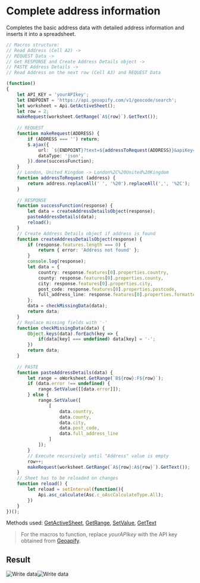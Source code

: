 # Complete address information

Completes the basic address data with detailed address information and inserts it into a spreadsheet.

<!-- This code snippet is shown in the screenshot. -->

<!-- eslint-skip -->

``` ts
// Macros structure:
// Read Address (Cell A2) ->
// REQUEST Data -> 
// Get RESPONSE and Create Address Details object ->
// PASTE Address Details -> 
// Read Address on the next row (Cell A3) and REQUEST Data

(function()
{
    let API_KEY = 'yourAPIkey';
    let ENDPOINT = 'https://api.geoapify.com/v1/geocode/search';
    let worksheet = Api.GetActiveSheet();
    let row = 2;
    makeRequest(worksheet.GetRange(`A${row}`).GetText());
    
    // REQUEST
    function makeRequest(ADDRESS) {
        if (ADDRESS === '') return;
        $.ajax({
            url: `${ENDPOINT}?text=${addressToRequest(ADDRESS)}&apiKey=${API_KEY}`,
            dataType: 'json',
        }).done(successFunction);
    }
    // London, United Kingdom -> London%2C%20United%20Kingdom
    function addressToRequest (address) {
        return address.replaceAll(' ', '%20').replaceAll(',', '%2C');
    }
    
    // RESPONSE
    function successFunction(response) {
        let data = createAddressDetailsObject(response);
        pasteAddressDetails(data);
        reload();
    }
    // Create Address Details object if address is found
    function createAddressDetailsObject(response) {
        if (response.features.length === 0) {
            return { error: 'Address not found' };
        }
        console.log(response);
        let data = {
            country: response.features[0].properties.country,
            county: response.features[0].properties.county,
            city: response.features[0].properties.city,
            post_code: response.features[0].properties.postcode,
            full_address_line: response.features[0].properties.formatted
        };
        data = checkMissingData(data);
        return data;
    }
    // Replace missing fields with '-'
    function checkMissingData(data) {
        Object.keys(data).forEach(key => {
            if(data[key] === undefined) data[key] = '-';
        })
        return data;
    }
    
    // PASTE
    function pasteAddressDetails(data) {
        let range = oWorksheet.GetRange(`B${row}:F${row}`);
        if (data.error !== undefined) {
            range.SetValue([[data.error]]);
        } else {
            range.SetValue([
                [
                    data.country,
                    data.county,
                    data.city,
                    data.post_code,
                    data.full_address_line
                ]
            ]);
        }
        // Execute recursively until "Address" value is empty
        row++;
        makeRequest(worksheet.GetRange(`A${row}:A${row}`).GetText());
    }
    // Sheet has to be reloaded on changes
    function reload() {
        let reload = setInterval(function(){
            Api.asc_calculate(Asc.c_oAscCalculateType.All);
        })
    }
})();
```

Methods used: [GetActiveSheet](../../../docs/office-api/usage-api/spreadsheet-api/Api/Methods/GetActiveSheet.md), [GetRange](../../../docs/office-api/usage-api/spreadsheet-api/ApiWorksheet/Methods/GetRange.md), [SetValue](../../../docs/office-api/usage-api/spreadsheet-api/ApiRange/Methods/SetValue.md), [GetText](../../../docs/office-api/usage-api/spreadsheet-api/ApiRange/Methods/GetText.md)

> For the macros to function, replace *yourAPIkey* with the API key obtained from [Geoapify](https://www.geoapify.com/).

## Result

![Write data](/assets/images/plugins/complete-address-information.png#gh-light-mode-only)![Write data](/assets/images/plugins/complete-address-information.dark.png#gh-dark-mode-only)
